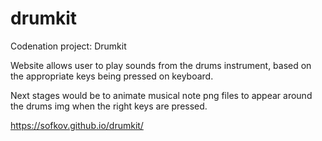 # drumkit
Codenation project: Drumkit

Website allows user to play sounds from the drums instrument, based on the appropriate keys being pressed on keyboard. 

Next stages would be to animate musical note png files to appear around the drums img when the right keys are pressed. 

https://sofkov.github.io/drumkit/
